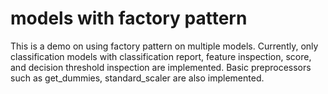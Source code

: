 # models with factory pattern
This is a demo on using factory pattern on multiple models. Currently, only classification models with classification report, feature inspection, score, and decision threshold inspection are implemented. Basic preprocessors such as get_dummies, standard_scaler are also implemented.
